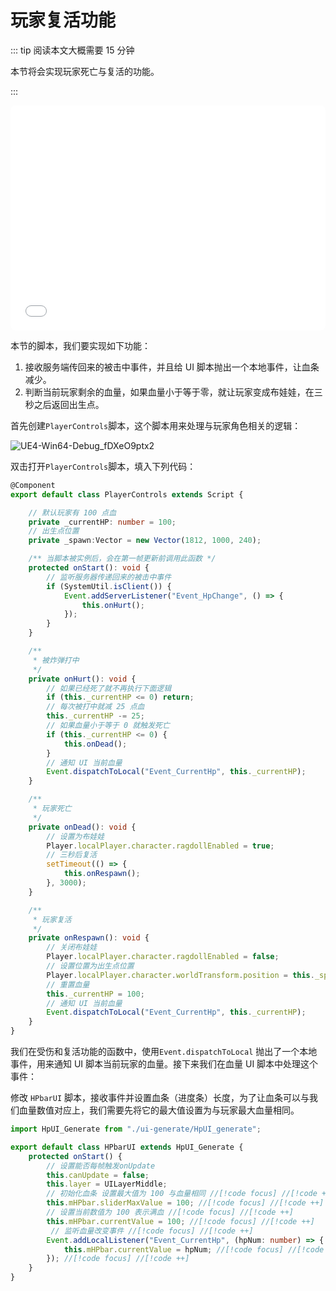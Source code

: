 # 玩家复活功能

::: tip 阅读本文大概需要 15 分钟

本节将会实现玩家死亡与复活的功能。

:::

<iframe sandbox="allow-scripts allow-downloads allow-same-origin allow-popups allow-presentation allow-forms" frameborder="0" draggable="false" allowfullscreen="" allow="encrypted-media;" referrerpolicy="" aha-samesite="" class="iframe-loaded" src="//player.bilibili.com/player.html?aid=620313767&bvid=BV1k84y1X7K9&cid=1316738140&p=9&autoplay=0" style="border-radius: 7px; width: 100%; height: 360px;"></iframe>

本节的脚本，我们要实现如下功能：

1. 接收服务端传回来的被击中事件，并且给 UI 脚本抛出一个本地事件，让血条减少。
2. 判断当前玩家剩余的血量，如果血量小于等于零，就让玩家变成布娃娃，在三秒之后返回出生点。

首先创建`PlayerControls`脚本，这个脚本用来处理与玩家角色相关的逻辑：

![UE4-Win64-Debug_fDXeO9ptx2](https://arkimg.ark.online/UE4-Win64-Debug_fDXeO9ptx2.webp)

双击打开`PlayerControls`脚本，填入下列代码：

```typescript
@Component
export default class PlayerControls extends Script {

    // 默认玩家有 100 点血
    private _currentHP: number = 100;
    // 出生点位置
    private _spawn:Vector = new Vector(1812, 1000, 240);

    /** 当脚本被实例后，会在第一帧更新前调用此函数 */
    protected onStart(): void {
        // 监听服务器传递回来的被击中事件
        if (SystemUtil.isClient()) {
            Event.addServerListener("Event_HpChange", () => {
                this.onHurt();
            });
        }
    }

    /**
     * 被炸弹打中
     */
    private onHurt(): void {
        // 如果已经死了就不再执行下面逻辑
        if (this._currentHP <= 0) return;
        // 每次被打中就减 25 点血
        this._currentHP -= 25;
        // 如果血量小于等于 0 就触发死亡
        if (this._currentHP <= 0) {
            this.onDead();
        }
        // 通知 UI 当前血量
        Event.dispatchToLocal("Event_CurrentHp", this._currentHP);
    }

    /**
     * 玩家死亡
     */
    private onDead(): void {
        // 设置为布娃娃
        Player.localPlayer.character.ragdollEnabled = true;
        // 三秒后复活
        setTimeout(() => {
            this.onRespawn();
        }, 3000);
    }

    /**
     * 玩家复活
     */
    private onRespawn(): void {
        // 关闭布娃娃
        Player.localPlayer.character.ragdollEnabled = false;
        // 设置位置为出生点位置
        Player.localPlayer.character.worldTransform.position = this._spawn;
        // 重置血量
        this._currentHP = 100;
        // 通知 UI 当前血量
        Event.dispatchToLocal("Event_CurrentHp", this._currentHP);
    }
}
```

我们在受伤和复活功能的函数中，使用`Event.dispatchToLocal` 抛出了一个本地事件，用来通知 UI 脚本当前玩家的血量。接下来我们在血量 UI 脚本中处理这个事件：

修改 `HPbarUI` 脚本，接收事件并设置血条（进度条）长度，为了让血条可以与我们血量数值对应上，我们需要先将它的最大值设置为与玩家最大血量相同。

```typescript
import HpUI_Generate from "./ui-generate/HpUI_generate";

export default class HPbarUI extends HpUI_Generate {
	protected onStart() {
		// 设置能否每帧触发onUpdate
		this.canUpdate = false;
		this.layer = UILayerMiddle;
		// 初始化血条 设置最大值为 100 与血量相同 //[!code focus] //[!code ++]
		this.mHPbar.sliderMaxValue = 100; //[!code focus] //[!code ++]
		// 设置当前数值为 100 表示满血 //[!code focus] //[!code ++]
		this.mHPbar.currentValue = 100; //[!code focus] //[!code ++]
         // 监听血量改变事件 //[!code focus] //[!code ++] 
		Event.addLocalListener("Event_CurrentHp", (hpNum: number) => { //[!code focus] //[!code ++]
			this.mHPbar.currentValue = hpNum; //[!code focus] //[!code ++]
		}); //[!code focus] //[!code ++]
	}
}
```
